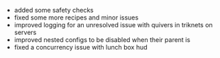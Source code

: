 - added some safety checks
- fixed some more recipes and minor issues
- improved logging for an unresolved issue with quivers in triknets on servers
- improved nested configs to be disabled when their parent is
- fixed a concurrency issue with lunch box hud